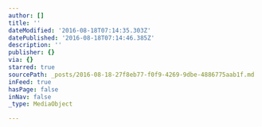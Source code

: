 ```yaml
---
author: []
title: ''
dateModified: '2016-08-18T07:14:35.303Z'
datePublished: '2016-08-18T07:14:46.385Z'
description: ''
publisher: {}
via: {}
starred: true
sourcePath: _posts/2016-08-18-27f8eb77-f0f9-4269-9dbe-4886775aab1f.md
inFeed: true
hasPage: false
inNav: false
_type: MediaObject

---
```

